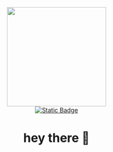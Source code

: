 <div id="header" align="center">
  <img src="https://media1.tenor.com/m/qb36GNMGgX0AAAAC/cat-computer.gif" width="230"/>
  <div id="badges">
    <a href="https://www.linkedin.com/in/rickyzhang10/">
      <img alt="Static Badge" src="https://img.shields.io/badge/LinkedIn-blue?style=for-the-badge&logo=linkedin">
    </a>
  </div>
  <h1>
    hey there 👋
  </h1>
</div>

<!--
**Rikidink/Rikidink** is a ✨ _special_ ✨ repository because its `README.md` (this file) appears on your GitHub profile.

Here are some ideas to get you started:

- 🔭 I’m currently working on ...
- 🌱 I’m currently learning ...
- 👯 I’m looking to collaborate on ...
- 🤔 I’m looking for help with ...
- 💬 Ask me about ...
- 📫 How to reach me: ...
- 😄 Pronouns: ...
- ⚡ Fun fact: ...
-->
